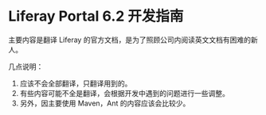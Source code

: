 # Liferay Portal 6.2 开发指南

主要内容是翻译 Liferay 的官方文档，是为了照顾公司内阅读英文文档有困难的新人。

几点说明：

1. 应该不会全部翻译，只翻译用到的。
2. 有些内容可能不全是翻译，会根据开发中遇到的问题进行一些调整。
3. 另外，因主要使用 Maven，Ant 的内容应该会比较少。
